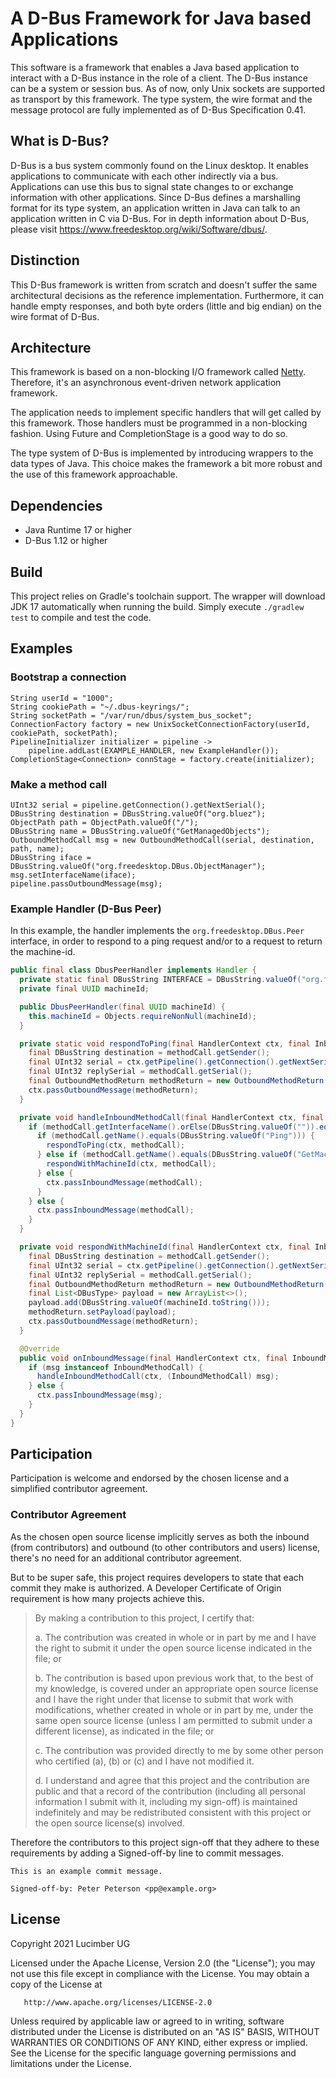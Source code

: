 # A D-Bus Framework for Java based Applications
This software is a framework that enables a Java based
application to interact with a D-Bus instance in the role
of a client. The D-Bus instance can be a system or
session bus. As of now, only Unix sockets are supported
as transport by this framework. The type system, the wire
format and the message protocol are fully implemented as
of D-Bus Specification 0.41.

## What is D-Bus?
D-Bus is a bus system commonly found on the Linux desktop.
It enables applications to communicate with each other
indirectly via a bus. Applications can use this bus to signal state
changes to or exchange information with other applications.
Since D-Bus defines a marshalling format for its type system,
an application written in Java can talk to an application
written in C via D-Bus. For in depth information about D-Bus,
please visit https://www.freedesktop.org/wiki/Software/dbus/.

## Distinction
This D-Bus framework is written from scratch and doesn't
suffer the same architectural decisions as the reference
implementation. Furthermore, it can handle empty responses,
and both byte orders (little and big endian)
on the wire format of D-Bus.

## Architecture
This framework is based on a non-blocking I/O framework
called [Netty](https://netty.io). Therefore, it's an asynchronous
event-driven network application framework.

The application needs to implement specific handlers
that will get called by this framework. Those handlers
must be programmed in a non-blocking fashion.
Using Future and CompletionStage is a good way to do so.

The type system of D-Bus is implemented by introducing
wrappers to the data types of Java.
This choice makes the framework a bit more robust and
the use of this framework approachable.

## Dependencies
* Java Runtime 17 or higher
* D-Bus 1.12 or higher

## Build
This project relies on Gradle's toolchain support. The wrapper will download
JDK 17 automatically when running the build. Simply execute `./gradlew test`
to compile and test the code.

## Examples

### Bootstrap a connection
```
String userId = "1000";
String cookiePath = "~/.dbus-keyrings/";
String socketPath = "/var/run/dbus/system_bus_socket";
ConnectionFactory factory = new UnixSocketConnectionFactory(userId, cookiePath, socketPath);
PipelineInitializer initializer = pipeline ->
    pipeline.addLast(EXAMPLE_HANDLER, new ExampleHandler());
CompletionStage<Connection> connStage = factory.create(initializer);
```

### Make a method call
```
UInt32 serial = pipeline.getConnection().getNextSerial();
DBusString destination = DBusString.valueOf("org.bluez");
ObjectPath path = ObjectPath.valueOf("/");
DBusString name = DBusString.valueOf("GetManagedObjects");
OutboundMethodCall msg = new OutboundMethodCall(serial, destination, path, name);
DBusString iface = DBusString.valueOf("org.freedesktop.DBus.ObjectManager");
msg.setInterfaceName(iface);
pipeline.passOutboundMessage(msg);
```

### Example Handler (D-Bus Peer)
In this example, the handler implements the `org.freedesktop.DBus.Peer` interface,
in order to respond to a ping request and/or to a request to return the machine-id.
```java
public final class DbusPeerHandler implements Handler {
  private static final DBusString INTERFACE = DBusString.valueOf("org.freedesktop.DBus.Peer");
  private final UUID machineId;

  public DbusPeerHandler(final UUID machineId) {
    this.machineId = Objects.requireNonNull(machineId);
  }

  private static void respondToPing(final HandlerContext ctx, final InboundMethodCall methodCall) {
    final DBusString destination = methodCall.getSender();
    final UInt32 serial = ctx.getPipeline().getConnection().getNextSerial();
    final UInt32 replySerial = methodCall.getSerial();
    final OutboundMethodReturn methodReturn = new OutboundMethodReturn(destination, serial, replySerial);
    ctx.passOutboundMessage(methodReturn);
  }

  private void handleInboundMethodCall(final HandlerContext ctx, final InboundMethodCall methodCall) {
    if (methodCall.getInterfaceName().orElse(DBusString.valueOf("")).equals(INTERFACE)) {
      if (methodCall.getName().equals(DBusString.valueOf("Ping"))) {
        respondToPing(ctx, methodCall);
      } else if (methodCall.getName().equals(DBusString.valueOf("GetMachineId"))) {
        respondWithMachineId(ctx, methodCall);
      } else {
        ctx.passInboundMessage(methodCall);
      }
    } else {
      ctx.passInboundMessage(methodCall);
    }
  }

  private void respondWithMachineId(final HandlerContext ctx, final InboundMethodCall methodCall) {
    final DBusString destination = methodCall.getSender();
    final UInt32 serial = ctx.getPipeline().getConnection().getNextSerial();
    final UInt32 replySerial = methodCall.getSerial();
    final OutboundMethodReturn methodReturn = new OutboundMethodReturn(destination, serial, replySerial);
    final List<DBusType> payload = new ArrayList<>();
    payload.add(DBusString.valueOf(machineId.toString()));
    methodReturn.setPayload(payload);
    ctx.passOutboundMessage(methodReturn);
  }

  @Override
  public void onInboundMessage(final HandlerContext ctx, final InboundMessage msg) {
    if (msg instanceof InboundMethodCall) {
      handleInboundMethodCall(ctx, (InboundMethodCall) msg);
    } else {
      ctx.passInboundMessage(msg);
    }
  }
}
```

## Participation
Participation is welcome and endorsed by the chosen license
and a simplified contributor agreement.

### Contributor Agreement
As the chosen open source license implicitly serves
as both the inbound (from contributors) and
outbound (to other contributors and users) license,
there's no need for an additional contributor agreement.

But to be super safe, this project requires developers
to state that each commit they make is authorized.
A Developer Certificate of Origin requirement is how many
projects achieve this.

> By making a contribution to this project, I certify that:
> 
> a. The contribution was created in whole or in part by me and I have the right to submit it under the open source license indicated in the file; or
>
> b. The contribution is based upon previous work that, to the best of my knowledge, is covered under an appropriate open source license and I have the right under that license to submit that work with modifications, whether created in whole or in part by me, under the same open source license (unless I am permitted to submit under a different license), as indicated in the file; or
>
> c. The contribution was provided directly to me by some other person who certified (a), (b) or (c) and I have not modified it.
>
> d. I understand and agree that this project and the contribution are public and that a record of the contribution (including all personal information I submit with it, including my sign-off) is maintained indefinitely and may be redistributed consistent with this project or the open source license(s) involved.

Therefore the contributors to this project sign-off that
they adhere to these requirements by adding
a Signed-off-by line to commit messages.

    This is an example commit message.
    
    Signed-off-by: Peter Peterson <pp@example.org>

## License
Copyright 2021 Lucimber UG

Licensed under the Apache License, Version 2.0 (the "License");
you may not use this file except in compliance with the License.
You may obtain a copy of the License at

       http://www.apache.org/licenses/LICENSE-2.0

Unless required by applicable law or agreed to in writing, software
distributed under the License is distributed on an "AS IS" BASIS,
WITHOUT WARRANTIES OR CONDITIONS OF ANY KIND, either express or implied.
See the License for the specific language governing permissions and
limitations under the License.